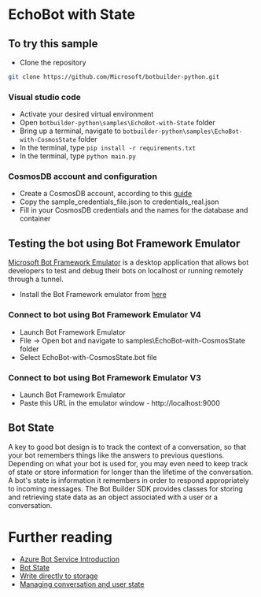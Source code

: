 # EchoBot with State

## To try this sample
- Clone the repository
```bash
git clone https://github.com/Microsoft/botbuilder-python.git
```


### Visual studio code
- Activate your desired virtual environment
- Open `botbuilder-python\samples\EchoBot-with-State` folder
- Bring up a terminal, navigate to `botbuilder-python\samples\EchoBot-with-CosmosState` folder
- In the terminal, type `pip install -r requirements.txt`
- In the terminal, type `python main.py`

### CosmosDB account and configuration
- Create a CosmosDB account, according to this [guide](https://docs.microsoft.com/en-us/azure/bot-service/bot-builder-howto-v4-storage?view=azure-bot-service-4.0&tabs=csharp#using-cosmos-db)
- Copy the sample_credentials_file.json to credentials_real.json
- Fill in your CosmosDB credentials and the names for the database and container

## Testing the bot using Bot Framework Emulator
[Microsoft Bot Framework Emulator](https://github.com/microsoft/botframework-emulator) is a desktop application that allows bot developers to test and debug their bots on localhost or running remotely through a tunnel.

- Install the Bot Framework emulator from [here](https://github.com/Microsoft/BotFramework-Emulator/releases)

### Connect to bot using Bot Framework Emulator **V4**
- Launch Bot Framework Emulator
- File -> Open bot and navigate to samples\EchoBot-with-CosmosState folder
- Select EchoBot-with-CosmosState.bot file

### Connect to bot using Bot Framework Emulator **V3**
- Launch Bot Framework Emulator
- Paste this URL in the emulator window - http://localhost:9000


## Bot State

A key to good bot design is to track the context of a conversation, so that your bot remembers things like the answers to previous questions. Depending on what your bot is used for, you may even need to keep track of state or store information for longer than the lifetime of the conversation. A bot's state is information it remembers in order to respond appropriately to incoming messages. The Bot Builder SDK provides classes for storing and retrieving state data as an object associated with a user or a conversation.

# Further reading

- [Azure Bot Service Introduction](https://docs.microsoft.com/en-us/azure/bot-service/bot-service-overview-introduction?view=azure-bot-service-4.0)
- [Bot State](https://docs.microsoft.com/en-us/azure/bot-service/bot-builder-storage-concept?view=azure-bot-service-4.0)
- [Write directly to storage](https://docs.microsoft.com/en-us/azure/bot-service/bot-builder-howto-v4-storage?view=azure-bot-service-4.0&tabs=csharpechorproperty%2Ccsetagoverwrite%2Ccsetag)
- [Managing conversation and user state](https://docs.microsoft.com/en-us/azure/bot-service/bot-builder-howto-v4-state?view=azure-bot-service-4.0)